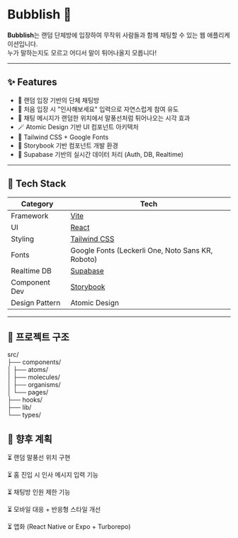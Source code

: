# Bubblish 💬

**Bubblish**는 랜덤 단체방에 입장하여 무작위 사람들과 함께 채팅할 수 있는 웹 애플리케이션입니다.  
누가 말하는지도 모르고 어디서 말이 튀어나올지 모릅니다!

---

## ✨ Features

- 💬 랜덤 입장 기반의 단체 채팅방
- 👋 처음 입장 시 "인사해보세요" 입력으로 자연스럽게 참여 유도
- 💨 채팅 메시지가 랜덤한 위치에서 말풍선처럼 튀어나오는 시각 효과
- 🪄 Atomic Design 기반 UI 컴포넌트 아키텍처
- 🎨 Tailwind CSS + Google Fonts
- 🧪 Storybook 기반 컴포넌트 개발 환경
- 🧱 Supabase 기반의 실시간 데이터 처리 (Auth, DB, Realtime)

---

## 🧱 Tech Stack

| Category       | Tech                                              |
| -------------- | ------------------------------------------------- |
| Framework      | [Vite](https://vitejs.dev)                        |
| UI             | [React](https://react.dev)                        |
| Styling        | [Tailwind CSS](https://tailwindcss.com)           |
| Fonts          | Google Fonts (Leckerli One, Noto Sans KR, Roboto) |
| Realtime DB    | [Supabase](https://supabase.com)                  |
| Component Dev  | [Storybook](https://storybook.js.org)             |
| Design Pattern | Atomic Design                                     |

---

## 🧩 프로젝트 구조

src/  
├── components/  
│ ├── atoms/  
│ ├── molecules/  
│ ├── organisms/  
│ └── pages/  
├── hooks/  
├── lib/  
└── types/

## 📌 향후 계획

⏳ 랜덤 말풍선 위치 구현

⏳ 홈 진입 시 인사 메시지 입력 기능

⏳ 채팅방 인원 제한 기능

⏳ 모바일 대응 + 반응형 스타일 개선

⏳ 앱화 (React Native or Expo + Turborepo)
